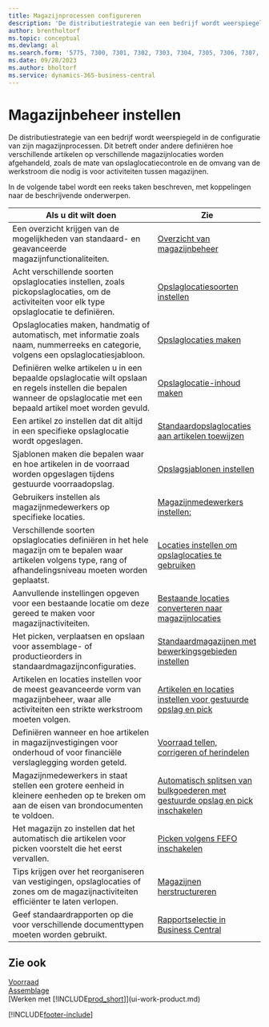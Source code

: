 ```yaml
---
title: Magazijnprocessen configureren
description: 'De distributiestrategie van een bedrijf wordt weerspiegeld in de configuratie van de magazijnprocessen ervan, bijvoorbeeld de magazijnlocaties.'
author: brentholtorf
ms.topic: conceptual
ms.devlang: al
ms.search.form: '5775, 7300, 7301, 7302, 7303, 7304, 7305, 7306, 7307, 7308, 7325, 7344, 7346, 7347, 7353, 7366'
ms.date: 09/28/2023
ms.author: bholtorf
ms.service: dynamics-365-business-central
---
```

# Magazijnbeheer instellen

De distributiestrategie van een bedrijf wordt weerspiegeld in de configuratie van zijn magazijnprocessen. Dit betreft onder andere definiëren hoe verschillende artikelen op verschillende magazijnlocaties worden afgehandeld, zoals de mate van opslaglocatiecontrole en de omvang van de werkstroom die nodig is voor activiteiten tussen magazijnen.  

In de volgende tabel wordt een reeks taken beschreven, met koppelingen naar de beschrijvende onderwerpen.  

|**Als u dit wilt doen**|**Zie**|  
|------------|-------------|  
|Een overzicht krijgen van de mogelijkheden van standaard- en geavanceerde magazijnfunctionaliteiten.|[Overzicht van magazijnbeheer](design-details-warehouse-management.md)|  
|Acht verschillende soorten opslaglocaties instellen, zoals pickopslaglocaties, om de activiteiten voor elk type opslaglocatie te definiëren.|[Opslaglocatiesoorten instellen](warehouse-how-to-set-up-bin-types.md)|  
|Opslaglocaties maken, handmatig of automatisch, met informatie zoals naam, nummerreeks en categorie, volgens een opslaglocatiesjabloon.|[Opslaglocaties maken](warehouse-how-to-create-individual-bins.md)|  
|Definiëren welke artikelen u in een bepaalde opslaglocatie wilt opslaan en regels instellen die bepalen wanneer de opslaglocatie met een bepaald artikel moet worden gevuld.|[Opslaglocatie-inhoud maken](warehouse-how-to-set-up-bin-contents.md)|  
|Een artikel zo instellen dat dit altijd in een specifieke opslaglocatie wordt opgeslagen.|[Standaardopslaglocaties aan artikelen toewijzen](warehouse-how-to-assign-default-bins-to-items.md)|
|Sjablonen maken die bepalen waar en hoe artikelen in de voorraad worden opgeslagen tijdens gestuurde voorraadopslag.|[Opslagsjablonen instellen](warehouse-how-to-set-up-put-away-templates.md)|
|Gebruikers instellen als magazijnmedewerkers op specifieke locaties.|[Magazijnmedewerkers instellen:](warehouse-how-to-set-up-warehouse-employees.md)|
|Verschillende soorten opslaglocaties definiëren in het hele magazijn om te bepalen waar artikelen volgens type, rang of afhandelingsniveau moeten worden geplaatst.|[Locaties instellen om opslaglocaties te gebruiken](warehouse-how-to-set-up-locations-to-use-bins.md)|
|Aanvullende instellingen opgeven voor een bestaande locatie om deze gereed te maken voor magazijnactiviteiten.|[Bestaande locaties converteren naar magazijnlocaties](warehouse-how-to-convert-existing-locations-to-warehouse-locations.md)|
|Het picken, verplaatsen en opslaan voor assemblage- of productieorders in standaardmagazijnconfiguraties.|[Standaardmagazijnen met bewerkingsgebieden instellen](warehouse-how-to-set-up-basic-warehouses-with-operations-areas.md)|  
|Artikelen en locaties instellen voor de meest geavanceerde vorm van magazijnbeheer, waar alle activiteiten een strikte werkstroom moeten volgen.|[Artikelen en locaties instellen voor gestuurde opslag en pick](warehouse-how-to-set-up-items-for-directed-put-away-and-pick.md)|  
|Definiëren wanneer en hoe artikelen in magazijnvestigingen voor onderhoud of voor financiële verslaglegging worden geteld.|[Voorraad tellen, corrigeren of herindelen](inventory-how-count-adjust-reclassify.md)|
|Magazijnmedewerkers in staat stellen een grotere eenheid in kleinere eenheden op te breken om aan de eisen van brondocumenten te voldoen.|[Automatisch splitsen van bulkgoederen met gestuurde opslag en pick inschakelen](warehouse-enable-automatic-breaking-bulk-with-directed-put-away-and-pick.md)|  
|Het magazijn zo instellen dat het automatisch die artikelen voor picken voorstelt die het eerst vervallen.|[Picken volgens FEFO inschakelen](warehouse-picking-by-fefo.md)|
|Tips krijgen over het reorganiseren van vestigingen, opslaglocaties of zones om de magazijnactiviteiten efficiënter te laten verlopen.|[Magazijnen herstructureren](warehouse-how-to-restructure-warehouses.md)|
|Geef standaardrapporten op die voor verschillende documenttypen moeten worden gebruikt.|[Rapportselectie in Business Central](across-report-selections.md)|

## Zie ook

[Voorraad](inventory-manage-inventory.md)  
[Assemblage](assembly-assemble-items.md)  
[Werken met [!INCLUDE[prod_short](includes/prod_short.md)]](ui-work-product.md)


[!INCLUDE[footer-include](includes/footer-banner.md)]
